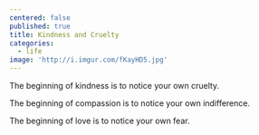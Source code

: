 ```yaml
---
centered: false
published: true
title: Kindness and Cruelty
categories:
  - life
image: 'http://i.imgur.com/fKayHD5.jpg'
---
```

The beginning of kindness
is to notice your own cruelty.

The beginning of compassion
is to notice your own indifference.

The beginning of love
is to notice your own fear.
